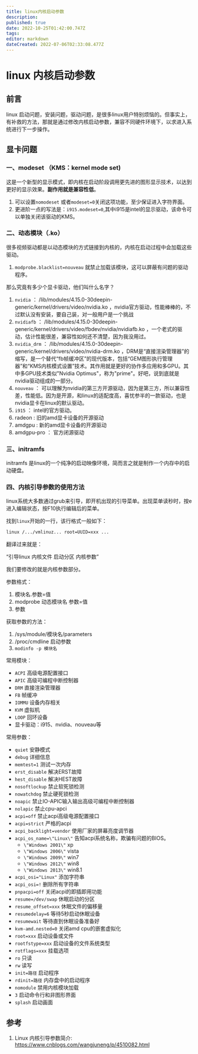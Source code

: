 ```yaml
---
title: linux内核启动参数
description: 
published: true
date: 2022-10-25T01:42:00.747Z
tags: 
editor: markdown
dateCreated: 2022-07-06T02:33:08.477Z
---
```


# linux 内核启动参数

## 前言

linux 启动问题，安装问题，驱动问题，是很多linux用户特别烦恼的。但事实上，有补救的方法，那就是通过修改内核启动参数，兼容不同硬件环境下，以求进入系统进行下一步操作。

## 显卡问题

### 一、modeset （KMS：kernel mode set)

这是一个新型的显示模式，即内核在启动阶段调用更先进的图形显示技术，以达到更好的显示效果。**副作用就是兼容性低**。

1. 可以设置`nomodeset` 或者`modeset=0`关闭这项功能，至少保证进入字符界面。
2. 更进阶一点的写法是：`i915.modeset=0`,其中i915是intel的显示驱动，该命令可以单独关闭该驱动的KMS。

### 二、动态模块（.ko）

很多视频驱动都是以动态模块的方式链接到内核的，内核在启动过程中会加载这些驱动。

1. `modprobe.blacklist=nouveau` 就禁止加载该模块，这可以屏蔽有问题的驱动程序。

那么究竟有多少个显卡驱动，他们叫什么名字？

1. `nvidia` ： /lib/modules/4.15.0-30deepin-generic/kernel/drivers/video/nvidia.ko ，nvidia官方驱动，性能棒棒的，不过默认没有安装，要自己装，对一般用户是一个挑战
2. `nvidiafb` ： /lib/modules/4.15.0-30deepin-generic/kernel/drivers/video/fbdev/nvidia/nvidiafb.ko ，一个老式的驱动，估计性能很差，兼容性如何还不清楚，因为我没用过。
3. `nvidia_drm` ： /lib/modules/4.15.0-30deepin-generic/kernel/drivers/video/nvidia-drm.ko ，DRM是“直接渲染管理器”的缩写，是一个替代“fb帧缓冲区”的现代版本，包括“GEM图形执行管理器”和“KMS内核模式设置”技术。其作用就是更好的协作多应用和多GPU。其中多GPU技术类似"Nvidia Optimus"，称为"prime"。好吧，说到底就是nvidia驱动组成的一部分。
4. `nouveau` ： 可以理解为nvidia的第三方开源驱动，因为是第三方，所以兼容性差，性能低。因为是开源，和linux的适配度高，喜忧参半的一款驱动，也是nvidia显卡在linux的默认驱动。
5. `i915` ： intel的官方驱动。
6. radeon : 旧的amd显卡设备的开源驱动
7. amdgpu : 新的amd显卡设备的开源驱动
8. amdgpu-pro ： 官方闭源驱动

### 三、initramfs

initramfs 是linux的一个纯净的启动映像环境，简而言之就是制作一个内存中的启动硬盘。

### 四、内核引导参数的使用方法

linux系统大多数通过grub来引导，即开机出现的引导菜单。出现菜单读秒时，按e进入编辑状态，按F10执行编辑后的菜单。

找到`linux`开始的一行，该行格式一般如下：

```bash
linux /.../vmlinuz... root=UUID=xxx ...
```

翻译过来就是：

“引导linux 内核文件 启动分区 内核参数”

我们要修改的就是内核参数部分。

参数格式：

1. 模块名.参数=值
2. modprobe 动态模块名 参数=值
3. 参数

获取参数的方法：

1. /sys/module/模块名/parameters
2. /proc/cmdline 启动参数
3. `modinfo -p 模块名`

常用模块：

- `ACPI` 高级电源配置接口
- `APIC` 高级可编程中断控制器
- `DRM`  直接渲染管理器
- `FB`   帧缓冲
- `IOMMU`   设备内存相关
- `KVM`  虚拟机
- `LOOP` 回环设备
- 显卡驱动：i915、nvidia、nouveau等

常用参数：

- `quiet` 安静模式
- `debug` 详细信息
- `memtest=1` 测试一次内存
- `erst_disable` 解决ERST故障
- `hest_disable` 解决HEST故障
- `nosoftlockup`  禁止软死锁检测
- `nowatchdog`  禁止硬死锁检测
- `noapic` 禁止IO-APIC输入输出高级可编程中断控制器
- `nolapic` 禁止cpu-apci
- `acpi=off` 禁止acpi高级电源配置接口
- `acpi=strict` 严格的acpi
- `acpi_backlight=vendor` 使用厂家的屏幕亮度调节器
- `acpi_os_name=\"Linux\"` 告知acpi系统名称，欺骗有问题的BIOS。
  - `\"Windows 2001\"` xp
  - `\"Windows 2006\"` vista
  - `\"Windows 2009\"` win7
  - `\"Windows 2012\"` win8
  - `\"Windows 2013\"` win8.1
- `acpi_osi="Linux"` 添加字符串
- `acpi_osi=!` 删除所有字符串
- `pnpacpi=off` 关闭acpi的即插即用功能
- `resume=/dev/swap` 休眠启动的分区
- `resume_offset=xxx` 休眠文件的偏移量
- `resumedelay=6` 等待5秒启动休眠设备
- `resumewait` 等待直到休眠设备准备好
- `kvm-amd.nested=0` 关闭amd cpu的嵌套虚拟化
- `root=xxx` 启动设备或文件
- `rootfstype=xxx`  启动设备的文件系统类型
- `rotflags=xxx` 挂载选项
- `ro` 只读
- `rw` 读写
- `init=路径` 启动程序
- `rdinit=路径`  内存盘中的启动程序
- `nomodule` 禁用内核模块加载
- `3` 启动命令行和非图形界面
- `splash` 启动画面

## 参考

1. Linux 内核引导参数简介: <https://www.cnblogs.com/wangjuneng/p/4510082.html>